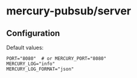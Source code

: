 # mercury-pubsub/server

## Configuration

Default values:

```shell
PORT="8080"  # or MERCURY_PORT="8080"
MERCURY_LOG="info"
MERCURY_LOG_FORMAT="json"
```

